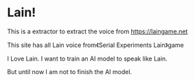 # Lain!

This is a extractor to extract the voice from https://laingame.net

This site has all Lain voice from《Serial Experiments Lain》game

I Love Lain. I want to train an AI model to speak like Lain.

But until now I am not to finish the AI model.
